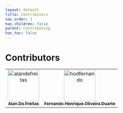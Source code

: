 ```yaml
---
layout: default
title: Contributors
nav_order: 1
has_children: false
parent: Contributing
has_toc: false
---
```

# Contributors

<!-- readme: collaborators,contributors -start --> 
<table>
<tr>
    <td align="center">
        <a href="https://github.com/alandefreitas">
            <img src="https://avatars0.githubusercontent.com/u/5369819?v=4" width="100;" alt="alandefreitas"/>
            <br />
            <sub><b>Alan De Freitas</b></sub>
        </a>
    </td>
    <td align="center">
        <a href="https://github.com/hodfernando">
            <img src="https://avatars1.githubusercontent.com/u/30090567?v=4" width="100;" alt="hodfernando"/>
            <br />
            <sub><b>Fernando Henrique Oliveira Duarte</b></sub>
        </a>
    </td></tr>
</table>
<!-- readme: collaborators,contributors -end -->




<!-- Generated with mdsplit: https://github.com/alandefreitas/mdsplit -->
